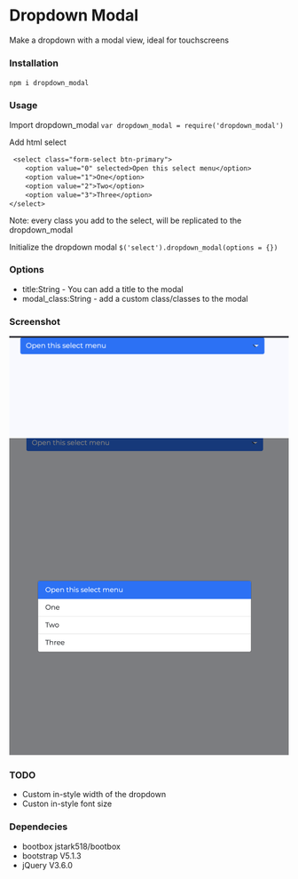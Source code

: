# Dropdown Modal
Make a dropdown with a modal view, ideal for touchscreens

### Installation
`npm i dropdown_modal`

### Usage
Import dropdown_modal
`var dropdown_modal = require('dropdown_modal')`

Add html select
```
 <select class="form-select btn-primary">
    <option value="0" selected>Open this select menu</option>
    <option value="1">One</option>
    <option value="2">Two</option>
    <option value="3">Three</option>
</select>
```

Note: every class you add to the select, will be replicated to the dropdown_modal

Initialize the dropdown modal
`$('select').dropdown_modal(options = {})`

### Options
- title:String - You can add a title to the modal
- modal_class:String - add a custom class/classes to the modal 

### Screenshot
![](./screenshots/1.png)
![](./screenshots/2.png)

### TODO
- Custom in-style width of the dropdown
- Custon in-style font size

### Dependecies
- bootbox jstark518/bootbox
- bootstrap V5.1.3
- jQuery V3.6.0
